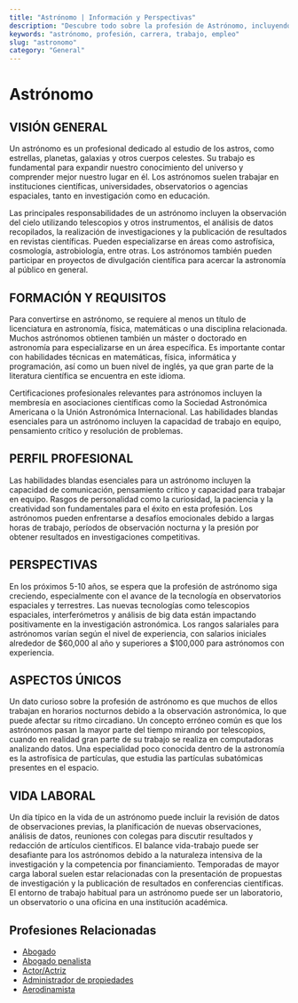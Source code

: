 ```yaml
---
title: "Astrónomo | Información y Perspectivas"
description: "Descubre todo sobre la profesión de Astrónomo, incluyendo responsabilidades, requisitos y oportunidades."
keywords: "astrónomo, profesión, carrera, trabajo, empleo"
slug: "astronomo"
category: "General"
---
```


# Astrónomo

## VISIÓN GENERAL

Un astrónomo es un profesional dedicado al estudio de los astros, como estrellas, planetas, galaxias y otros cuerpos celestes. Su trabajo es fundamental para expandir nuestro conocimiento del universo y comprender mejor nuestro lugar en él. Los astrónomos suelen trabajar en instituciones científicas, universidades, observatorios o agencias espaciales, tanto en investigación como en educación.

Las principales responsabilidades de un astrónomo incluyen la observación del cielo utilizando telescopios y otros instrumentos, el análisis de datos recopilados, la realización de investigaciones y la publicación de resultados en revistas científicas. Pueden especializarse en áreas como astrofísica, cosmología, astrobiología, entre otras. Los astrónomos también pueden participar en proyectos de divulgación científica para acercar la astronomía al público en general.

## FORMACIÓN Y REQUISITOS

Para convertirse en astrónomo, se requiere al menos un título de licenciatura en astronomía, física, matemáticas o una disciplina relacionada. Muchos astrónomos obtienen también un máster o doctorado en astronomía para especializarse en un área específica. Es importante contar con habilidades técnicas en matemáticas, física, informática y programación, así como un buen nivel de inglés, ya que gran parte de la literatura científica se encuentra en este idioma.

Certificaciones profesionales relevantes para astrónomos incluyen la membresía en asociaciones científicas como la Sociedad Astronómica Americana o la Unión Astronómica Internacional. Las habilidades blandas esenciales para un astrónomo incluyen la capacidad de trabajo en equipo, pensamiento crítico y resolución de problemas.

## PERFIL PROFESIONAL

Las habilidades blandas esenciales para un astrónomo incluyen la capacidad de comunicación, pensamiento crítico y capacidad para trabajar en equipo. Rasgos de personalidad como la curiosidad, la paciencia y la creatividad son fundamentales para el éxito en esta profesión. Los astrónomos pueden enfrentarse a desafíos emocionales debido a largas horas de trabajo, períodos de observación nocturna y la presión por obtener resultados en investigaciones competitivas.

## PERSPECTIVAS

En los próximos 5-10 años, se espera que la profesión de astrónomo siga creciendo, especialmente con el avance de la tecnología en observatorios espaciales y terrestres. Las nuevas tecnologías como telescopios espaciales, interferómetros y análisis de big data están impactando positivamente en la investigación astronómica. Los rangos salariales para astrónomos varían según el nivel de experiencia, con salarios iniciales alrededor de $60,000 al año y superiores a $100,000 para astrónomos con experiencia.

## ASPECTOS ÚNICOS

Un dato curioso sobre la profesión de astrónomo es que muchos de ellos trabajan en horarios nocturnos debido a la observación astronómica, lo que puede afectar su ritmo circadiano. Un concepto erróneo común es que los astrónomos pasan la mayor parte del tiempo mirando por telescopios, cuando en realidad gran parte de su trabajo se realiza en computadoras analizando datos. Una especialidad poco conocida dentro de la astronomía es la astrofísica de partículas, que estudia las partículas subatómicas presentes en el espacio.

## VIDA LABORAL

Un día típico en la vida de un astrónomo puede incluir la revisión de datos de observaciones previas, la planificación de nuevas observaciones, análisis de datos, reuniones con colegas para discutir resultados y redacción de artículos científicos. El balance vida-trabajo puede ser desafiante para los astrónomos debido a la naturaleza intensiva de la investigación y la competencia por financiamiento. Temporadas de mayor carga laboral suelen estar relacionadas con la presentación de propuestas de investigación y la publicación de resultados en conferencias científicas. El entorno de trabajo habitual para un astrónomo puede ser un laboratorio, un observatorio o una oficina en una institución académica.
## Profesiones Relacionadas

- [Abogado](/profesiones/abogado/)
- [Abogado penalista](/profesiones/abogado-penalista/)
- [Actor/Actriz](/profesiones/actor-actriz/)
- [Administrador de propiedades](/profesiones/administrador-de-propiedades/)
- [Aerodinamista](/profesiones/aerodinamista/)

